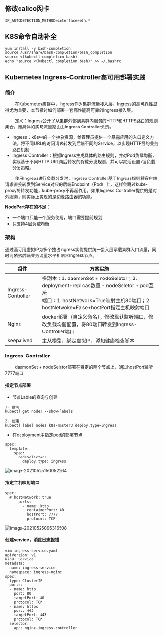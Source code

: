 ## 修改calico网卡

```
IP_AUTODETECTION_METHOD=interface=eth.*
```

## K8S命令自动补全

```
yum install -y bash-completion
source /usr/share/bash-completion/bash_completion
source <(kubectl completion bash)
echo "source <(kubectl completion bash)" >> ~/.bashrc
```

## Kubernetes Ingress-Controller高可用部署实践

### 简介

&emsp;&emsp; 在Kubernetes集群中，Ingress作为集群流量接入层，Ingress的高可靠性显得尤为重要，本节探讨如何部署一套高性能高可靠的Ingress接入层。

&emsp;&emsp; 定义：Ingress公开了从集群外部到集群内服务的HTTP和HTTPS路由的规则集合，而具体的实现流量路由由Ingress Controller负责。

- Ingress：k8s中的一个抽象资源，给管理员提供一个暴露应用的入口定义方法，将不同URL的访问请求转发到后端不同的Service，以实现HTTP层的业务路由机制
- Ingress Controller：根据Ingress生成具体的路由规则，并对Pod负载均衡，实现基于不同HTTP URL向后转发的负载分发规则，并可以灵活设置7层负载分发策略。

&emsp;&emsp; 使用Ingress进行负载分发时，Ingress Controller基于Ingress规则将客户端请求直接转发到Service对应的后端Endpoint（Pod）上，这样会跳过kube-proxy的转发功能，kube-proxy不再起作用。如果Ingress Controller提供的是对外服务，则实际上实现的是边缘路由器的功能。

**NodePort存在的不足**：

- 一个端口只能一个服务使用，端口需要提前规划
- 只支持4层负载均衡

### 架构

通过高可用虚拟IP为多个独占Ingress实例提供统一接入层承载集群入口流量，同时可依据后端业务流量水平扩缩容Ingress节点。

| 组件               | 方案实施                                                     |
| ------------------ | ------------------------------------------------------------ |
| Ingress-Controller | 多副本：1. daemonSet + nodeSeletor；2. deployment+replicas数量 + nodeSeletor + pod互斥<br />端口：1. hostNetwork=True映射主机80端口；2. hostNetwoke=False+hostPort指定主机映射端口 |
| Nginx              | docker部署（自定义命名），修改默认监听端口，修改负载均衡配置，将80端口转发到Ingress-Controller端口 |
| keepalived         | 主从模型，绑定虚拟IP，添加健康检查脚本                       |

### Ingress-Controller

&emsp;&emsp; daemonSet + nodeSeletor部署在特定的两个节点上，通过hostPort监听7777端口

#### 指定节点部署

- 节点Lable的查询与创建

```
1. 查询
kubectl get nodes --show-labels

2. 创建
kubectl label nodes k8s-master3 deploy.type=ingress
```

- 在deployment中指定pod的部署节点

```
spec:
  template:
    spec:
      nodeSelector:
        deploy.type: ingress
```

![image-20210525150052264](https://lc-tc.oss-cn-shenzhen.aliyuncs.com/lc-images/202203061149088.png)

#### 指定主机映射端口

```
spec:
  # hostNetwork: true
      ports:
        - name: http
          containerPort: 80
          hostPort: 7777
          protocol: TCP
```

![image-20210525095316508](https://lc-tc.oss-cn-shenzhen.aliyuncs.com/lc-images/202203061149075.png)

#### 创建service，消除日志报错

```
vim ingress-service.yaml
apiVersion: v1
kind: Service
metadata:
  name: ingress-service
  namespace: ingress-nginx
spec:
  type: ClusterIP
  ports:
  - name: http
    port: 80
    targetPort: 80
    protocol: TCP
  - name: https
    port: 443
    targetPort: 443
    protocol: TCP
  selector:
    app: nginx-ingress-controller
```

